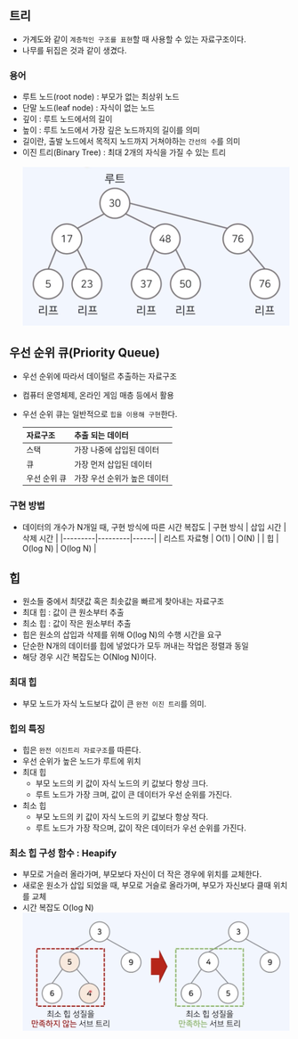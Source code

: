 ## 트리

- 가계도와 같이 `계층적인 구조를 표현`할 때 사용할 수 있는 자료구조이다.
- 나무를 뒤집은 것과 같이 생겼다.

### 용어

- 루트 노드(root node) : 부모가 없는 최상위 노드
- 단말 노드(leaf node) : 자식이 없는 노드
- 깊이 : 루트 노드에서의 길이
- 높이 : 루트 노드에서 가장 깊은 노드까지의 길이를 의미
- 길이란, 출발 노드에서 목적지 노드까지 거쳐야하는 `간선의 수`를 의미
- 이진 트리(Binary Tree) : 최대 2개의 자식을 가질 수 있는 트리
  <br/>
  <br/>
  ![tree](../../../public/images/tree/tree.png)

## 우선 순위 큐(Priority Queue)

- 우선 순위에 따라서 데이털르 추출하는 자료구조
- 컴퓨터 운영체제, 온라인 게임 매층 등에서 활용
- 우선 순위 큐는 일반적으로 `힙을 이용해 구현`한다.

  | 자료구조     | 추출 되는 데이터             |
  | ------------ | ---------------------------- |
  | 스택         | 가장 나중에 삽입된 데이터    |
  | 큐           | 가장 먼저 삽입된 데이터      |
  | 우선 순위 큐 | 가장 우선 순위가 높은 데이터 |

### 구현 방법

- 데이터의 개수가 N개일 때, 구현 방식에 따른 시간 복잡도
  | 구현 방식 | 삽입 시간 | 삭제 시간 |
  |---------|---------|------|
  | 리스트 자료형 | O(1) | O(N) |
  | 힙 | O(log N) | O(log N) |

## 힙

- 원소들 중에서 최댓값 혹은 최솟값을 빠르게 찾아내는 자료구조
- 최대 힙 : 값이 큰 원소부터 추출
- 최소 힙 : 값이 작은 원소부터 추출
- 힙은 원소의 삽입과 삭제를 위해 O(log N)의 수행 시간을 요구
- 단순한 N개의 데이터를 힙에 넣었다가 모두 꺼내는 작업은 정렬과 동일
- 해당 경우 시간 복잡도는 O(Nlog N)이다.

### 최대 힙

- 부모 노드가 자식 노드보다 값이 큰 `완전 이진 트리`를 의미.

### 힙의 특징

- 힙은 `완전 이진트리 자료구조`를 따른다.
- 우선 순위가 높은 노드가 루트에 위치
- 최대 힙
  - 부모 노드의 키 값이 자식 노드의 키 값보다 항상 크다.
  - 루트 노드가 가장 크며, 값이 큰 데이터가 우선 순위를 가진다.
- 최소 힙
  - 부모 노드의 키 값이 자식 노드의 키 값보다 항상 작다.
  - 루트 노드가 가장 작으며, 값이 작은 데이터가 우선 순위를 가진다.

### 최소 힙 구성 함수 : Heapify

- 부모로 거슬러 올라가며, 부모보다 자신이 더 작은 경우에 위치를 교체한다.
- 새로운 원소가 삽입 되었을 때, 부모로 거슬로 올라가며, 부모가 자신보다 클때 위치를 교체
- 시간 복잡도 O(log N)
  ![heapify](../../../public/images/tree/heapify.png)
